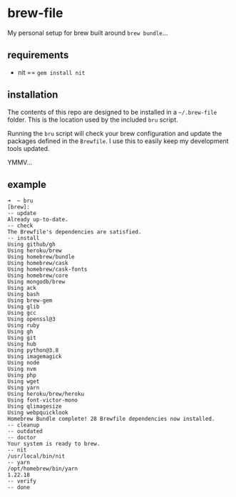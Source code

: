 # brew-file

My personal setup for brew built around `brew bundle`...

## requirements

- nit == `gem install nit`

## installation

The contents of this repo are designed to be installed in a `~/.brew-file` folder.  This is the location used by the included `bru` script.

Running the `bru` script will check your brew configuration and update the packages defined in the `Brewfile`.  I use this to easily keep my development tools updated.

YMMV...

## example

```
➜  ~ bru
[brew]:
-- update
Already up-to-date.
-- check
The Brewfile's dependencies are satisfied.
-- install
Using github/gh
Using heroku/brew
Using homebrew/bundle
Using homebrew/cask
Using homebrew/cask-fonts
Using homebrew/core
Using mongodb/brew
Using ack
Using bash
Using brew-gem
Using glib
Using gcc
Using openssl@3
Using ruby
Using gh
Using git
Using hub
Using python@3.8
Using imagemagick
Using node
Using nvm
Using php
Using wget
Using yarn
Using heroku/brew/heroku
Using font-victor-mono
Using qlimagesize
Using webpquicklook
Homebrew Bundle complete! 28 Brewfile dependencies now installed.
-- cleanup
-- outdated
-- doctor
Your system is ready to brew.
-- nit
/usr/local/bin/nit
-- yarn
/opt/homebrew/bin/yarn
1.22.18
-- verify
-- done
```


